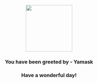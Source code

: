 <p align="center">
    <img src="https://raw.githubusercontent.com/PokeAPI/sprites/master/sprites/pokemon/562.png" width="150" height="150">
</p>
<h3 align="center">You have been greeted by - <b>Yamask</b></h3>
<h3 align="center">Have a wonderful day!</h3>

